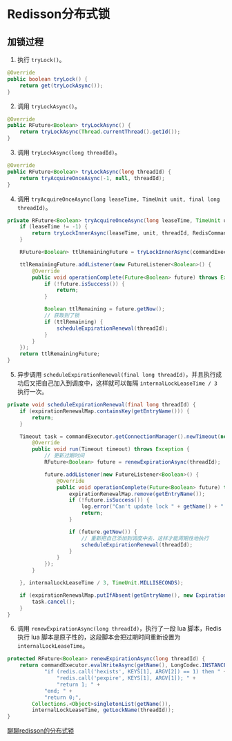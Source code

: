 # Redisson分布式锁

## 加锁过程

1. 执行 `tryLock()`。

```java
@Override
public boolean tryLock() {
    return get(tryLockAsync());
}
```

2. 调用 `tryLockAsync()`。

```java
@Override
public RFuture<Boolean> tryLockAsync() {
    return tryLockAsync(Thread.currentThread().getId());
}
```

3. 调用 `tryLockAsync(long threadId)`。

```java
@Override
public RFuture<Boolean> tryLockAsync(long threadId) {
    return tryAcquireOnceAsync(-1, null, threadId);
}
```

4. 调用 `tryAcquireOnceAsync(long leaseTime, TimeUnit unit, final long threadId)`。

```java
private RFuture<Boolean> tryAcquireOnceAsync(long leaseTime, TimeUnit unit, final long threadId) {
    if (leaseTime != -1) {
        return tryLockInnerAsync(leaseTime, unit, threadId, RedisCommands.EVAL_NULL_BOOLEAN);
    }

    RFuture<Boolean> ttlRemainingFuture = tryLockInnerAsync(commandExecutor.getConnectionManager().getCfg().getLockWatchdogTimeout(), TimeUnit.MILLISECONDS, threadId, RedisCommands.EVAL_NULL_BOOLEAN);

    ttlRemainingFuture.addListener(new FutureListener<Boolean>() {
        @Override
        public void operationComplete(Future<Boolean> future) throws Exception {
            if (!future.isSuccess()) {
                return;
            }

            Boolean ttlRemaining = future.getNow();
            // 获取到了锁
            if (ttlRemaining) {
                scheduleExpirationRenewal(threadId);
            }
        }
    });
    return ttlRemainingFuture;
}
```

5. 异步调用 `scheduleExpirationRenewal(final long threadId)`，并且执行成功后又把自己加入到调度中，这样就可以每隔 `internalLockLeaseTime / 3` 执行一次。

```java
private void scheduleExpirationRenewal(final long threadId) {
    if (expirationRenewalMap.containsKey(getEntryName())) {
        return;
    }

    Timeout task = commandExecutor.getConnectionManager().newTimeout(new TimerTask() {
        @Override
        public void run(Timeout timeout) throws Exception {
            // 更新过期时间
            RFuture<Boolean> future = renewExpirationAsync(threadId);

            future.addListener(new FutureListener<Boolean>() {
                @Override
                public void operationComplete(Future<Boolean> future) throws Exception {
                    expirationRenewalMap.remove(getEntryName());
                    if (!future.isSuccess()) {
                        log.error("Can't update lock " + getName() + " expiration", future.cause());
                        return;
                    }

                    if (future.getNow()) {
                        // 重新把自己添加到调度中去，这样才能周期性地执行
                        scheduleExpirationRenewal(threadId);
                    }
                }
            });
        }

    }, internalLockLeaseTime / 3, TimeUnit.MILLISECONDS);

    if (expirationRenewalMap.putIfAbsent(getEntryName(), new ExpirationEntry(threadId, task)) != null) {
        task.cancel();
    }
}
```

6. 调用 `renewExpirationAsync(long threadId)`，执行了一段 lua 脚本，Redis 执行 lua 脚本是原子性的，这段脚本会把过期时间重新设置为 `internalLockLeaseTime`。

```java
protected RFuture<Boolean> renewExpirationAsync(long threadId) {
    return commandExecutor.evalWriteAsync(getName(), LongCodec.INSTANCE, RedisCommands.EVAL_BOOLEAN,
            "if (redis.call('hexists', KEYS[1], ARGV[2]) == 1) then " +
                "redis.call('pexpire', KEYS[1], ARGV[1]); " +
                "return 1; " +
            "end; " +
            "return 0;",
        Collections.<Object>singletonList(getName()),
        internalLockLeaseTime, getLockName(threadId));
}
```

[聊聊redisson的分布式锁](https://juejin.im/post/5ba4b2cc5188255c672eacf2)

